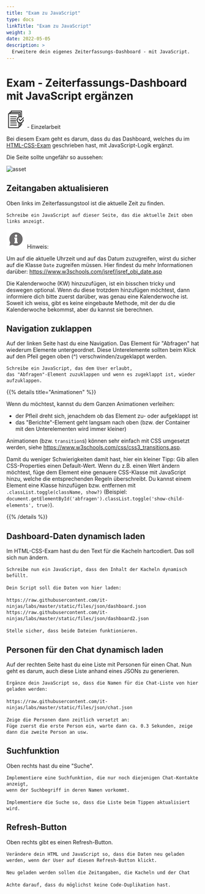 ```yaml
---
title: "Exam zu JavaScript"
type: docs
linkTitle: "Exam zu JavaScript"
weight: 3
date: 2022-05-05
description: >
  Erweitere dein eigenes Zeiterfassungs-Dashboard - mit JavaScript.
---
```


# Exam - Zeiterfassungs-Dashboard mit JavaScript ergänzen

![task1](/images/task.png) - Einzelarbeit

Bei diesem Exam geht es darum, dass du das Dashboard, welches du im [HTML-CSS-Exam](../01_exam-html-css-rtm) geschrieben hast, mit JavaScript-Logik ergänzt.

Die Seite sollte ungefähr so aussehen:

![asset](../01_exam-html-css-rtm)

## Zeitangaben aktualisieren

Oben links im Zeiterfassungstool ist die aktuelle Zeit zu finden.

    Schreibe ein JavaScript auf dieser Seite, das die aktuelle Zeit oben links anzeigt.

![task1](/images/hint.png) Hinweis:

Um auf die aktuelle Uhrzeit und auf das Datum zuzugreifen, wirst du sicher auf die Klasse `Date` zugreifen müssen. Hier findest du mehr Informationen darüber: https://www.w3schools.com/jsref/jsref_obj_date.asp

Die Kalenderwoche (KW) hinzuzufügen, ist ein bisschen tricky und deswegen optional. Wenn du diese trotzdem hinzufügen möchtest, dann informiere dich bitte zuerst darüber, was genau eine Kalenderwoche ist. Soweit ich weiss, gibt es keine eingebaute Methode, mit der du die Kalenderwoche bekommst, aber du kannst sie berechnen.

## Navigation zuklappen

Auf der linken Seite hast du eine Navigation. Das Element für "Abfragen" hat wiederum Elemente untergeordnet. Diese Unterelemente sollten beim Klick auf den Pfeil gegen oben (^) verschwinden/zugeklappt werden.

    Schreibe ein JavaScript, das dem User erlaubt,
    das "Abfragen"-Element zuzuklappen und wenn es zugeklappt ist, wieder aufzuklappen.

{{% details title="Animationen" %}}

Wenn du möchtest, kannst du dem Ganzen Animationen verleihen:

- der Pfleil dreht sich, jenachdem ob das Element zu- oder aufgeklappt ist
- das "Berichte"-Element geht langsam nach oben (bzw. der Container mit den Unterelementen wird immer kleiner)

Animationen (bzw. `transition`s) können sehr einfach mit CSS umgesetzt werden, siehe https://www.w3schools.com/css/css3_transitions.asp.

Damit du weniger Schwierigkeiten damit hast, hier ein kleiner Tipp:
Gib allen CSS-Properties einen Default-Wert. Wenn du z.B. einen Wert ändern möchtest, füge dem Element eine genauere CSS-Klasse mit JavaScript hinzu, welche die entsprechenden Regeln überschreibt. Du kannst einem Element eine Klasse hinzufügen bzw. entfernen mit `.classList.toggle(className, show?)` (Beispiel: `document.getElementById('abfragen').classList.toggle('show-child-elements', true)`).

{{% /details %}}

## Dashboard-Daten dynamisch laden

Im HTML-CSS-Exam hast du den Text für die Kacheln hartcodiert. Das soll sich nun ändern.

    Schreibe nun ein JavaScript, dass den Inhalt der Kacheln dynamisch befüllt.

    Dein Script soll die Daten von hier laden:

    https://raw.githubusercontent.com/it-ninjas/labs/master/static/files/json/dashboard.json
    https://raw.githubusercontent.com/it-ninjas/labs/master/static/files/json/dashboard2.json

    Stelle sicher, dass beide Dateien funktionieren.

## Personen für den Chat dynamisch laden

Auf der rechten Seite hast du eine Liste mit Personen für einen Chat. Nun geht es darum, auch diese Liste anhand eines JSONs zu generieren.

    Ergänze dein JavaScript so, dass die Namen für die Chat-Liste von hier geladen werden:

    https://raw.githubusercontent.com/it-ninjas/labs/master/static/files/json/chat.json

    Zeige die Personen dann zeitlich versetzt an:
    Füge zuerst die erste Person ein, warte dann ca. 0.3 Sekunden, zeige dann die zweite Person an usw.

## Suchfunktion

Oben rechts hast du eine "Suche".

    Implementiere eine Suchfunktion, die nur noch diejenigen Chat-Kontakte anzeigt,
    wenn der Suchbegriff in deren Namen vorkommt.

    Implementiere die Suche so, dass die Liste beim Tippen aktualisiert wird.

## Refresh-Button

Oben rechts gibt es einen Refresh-Button.

    Verändere dein HTML und JavaScript so, dass die Daten neu geladen werden, wenn der User auf diesen Refresh-Button klickt.

    Neu geladen werden sollen die Zeitangaben, die Kacheln und der Chat

    Achte darauf, dass du möglichst keine Code-Duplikation hast.
